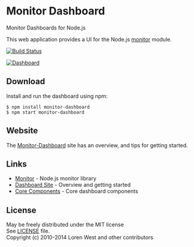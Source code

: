Monitor Dashboard
=================

Monitor Dashboards for Node.js

This web application provides a UI for the Node.js [monitor](http://npmjs.org/package/monitor) module.

[![Build Status](https://secure.travis-ci.org/lorenwest/monitor-dashboard.png?branch=master)](https://travis-ci.org/lorenwest/monitor-dashboard)

[![Dashboard](http://lorenwest.github.io/monitor-dashboard/img/dashboard.png)](http://lorenwest.github.io/monitor-dashboard)

Download
--------

Install and run the dashboard using npm:

    $ npm install monitor-dashboard
    $ npm start monitor-dashboard

Website
-------

The [Monitor-Dashboard](http://lorenwest.github.io/monitor-dashboard) site has an overview, and tips for getting started.


Links
-----

* [Monitor](http://lorenwest.github.io/node-monitor) - Node.js monitor library
* [Dashboard Site](http://lorenwest.github.io/monitor-dashboard) - Overview and getting started
* [Core Components](http://github.com/lorenwest/core-monitor) - Core dashboard components

License
-------

May be freely distributed under the MIT license<br>
See [LICENSE](https://github.com/lorenwest/monitor-dashboard/blob/master/LICENSE) file.<br>
Copyright (c) 2010-2014 Loren West and other contributors

